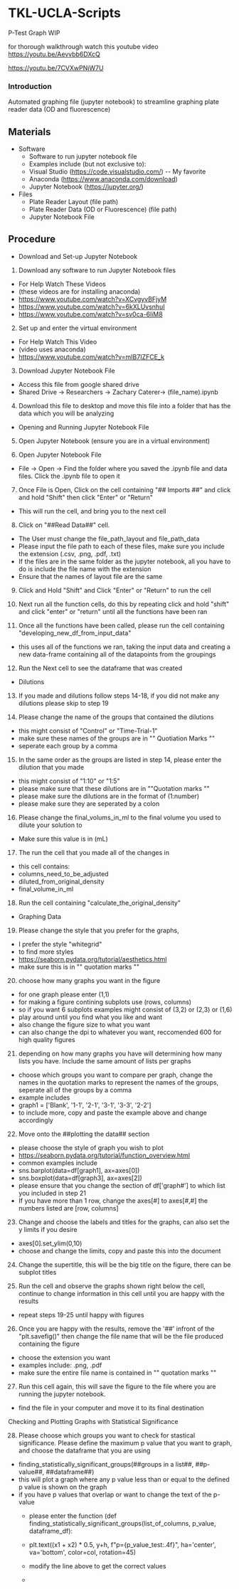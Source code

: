 # TKL-UCLA-Scripts #

P-Test Graph WIP

for thorough walkthrough watch this youtube video
https://youtu.be/Aevvbb6DXcQ

https://youtu.be/7CVXwPNjW7U
      
### **Introduction** ###

Automated graphing file (jupyter notebook) to streamline graphing plate reader data (OD and fluorescence)

## **Materials**

- Software
    - Software to run jupyter notebook file
    - Examples include (but not exclusive to):
    - Visual Studio (https://code.visualstudio.com/) -- My favorite
    - Anaconda (https://www.anaconda.com/download)
    - Jupyter Notebook (https://jupyter.org/)
- Files
    - Plate Reader Layout (file path)
    - Plate Reader Data (OD or Fluorescence) (file path)
    - Jupyter Notebook File

## **Procedure**

- Download and Set-up Jupyter Notebook

1. Download any software to run Jupyter Notebook files

- For Help Watch These Videos
- (these videos are for installing anaconda)
- https://www.youtube.com/watch?v=XCvgyvBFjyM
- https://www.youtube.com/watch?v=6kXLUvsnhuI
- https://www.youtube.com/watch?v=sv0ca-6liM8

2. Set up and enter the virtual environment

- For Help Watch This Video
- (video uses anaconda)
- https://www.youtube.com/watch?v=mIB7IZFCE_k

3. Download Jupyter Notebook File

- Access this file from google shared drive
- Shared Drive -> Researchers -> Zachary Caterer-> (file_name).ipynb

4. Download this file to desktop and move this file into a folder that has the data which you will be analyzing

- Opening and Running Jupyter Notebook File

5. Open Jupyter Notebook (ensure you are in a virtual environment)

6. Open Jupyter Notebook File

- File -> Open -> Find the folder where you saved the .ipynb file and data files. Click the .ipynb file to open it

7. Once File is Open, Click on the cell containing "## Imports ##" and click and hold "Shift" then click "Enter" or "Return"

- This will run the cell, and bring you to the next cell

8. Click on "##Read Data##" cell.

- The User must change the file_path_layout and file_path_data
- Please input the file path to each of these files, make sure you include the extension (.csv, .png, .pdf, .txt)
- If the files are in the same folder as the jupyter notebook, all you have to do is include the file name with the extension
- Ensure that the names of layout file are the same

9. Click and Hold "Shift" and Click "Enter" or "Return" to run the cell

10. Next run all the function cells, do this by repeating click and hold "shift" and click "enter" or "return" until all the functions have been ran

11. Once all the functions have been called, please run the cell containing "developing_new_df_from_input_data"

- this uses all of the functions we ran, taking the input data and creating a new data-frame containing all of the datapoints from the groupings

12. Run the Next cell to see the dataframe that was created

- Dilutions

13. If you made and dilutions follow steps 14-18, if you did not make any dilutions please skip to step 19

14. Please change the name of the groups that contained the dilutions

- this might consist of "Control" or "Time-Trial-1"
- make sure these names of the groups are in "" Quotiation Marks ""
- seperate each group by a comma

15. In the same order as the groups are listed in step 14, please enter the dilution that you made

- this might consist of "1:10" or "1:5"
- please make sure that these dilutions are in ""Quotation marks ""
- please make sure the dilutions are in the format of (1:number)
- please make sure they are seperated by a colon

16. Please change the final_volums_in_ml to the final volume you used to dilute your solution to

- Make sure this value is in (mL)

17. The run the cell that you made all of the changes in

- this cell contains:
- columns_need_to_be_adjusted
- diluted_from_original_density
- final_volume_in_ml

18. Run the cell containing "calculate_the_original_density"

- Graphing Data

19. Please change the style that you prefer for the graphs,

- I prefer the style "whitegrid"
- to find more styles
- https://seaborn.pydata.org/tutorial/aesthetics.html
- make sure this is in "" quotation marks ""

20. choose how many graphs you want in the figure

- for one graph please enter (1,1)
- for making a figure contining subplots use (rows, columns)
- so if you want 6 subplots examples might consist of (3,2) or (2,3) or (1,6)
- play around until you find what you like and want
- also change the figure size to what you want
- can also change the dpi to whatever you want, reccomended 600 for high quality figures

21. depending on how many graphs you have will determining how many lists you have. Include the same amount of lists per graphs

- choose which groups you want to compare per graph, change the names in the quotation marks to represent the names of the groups, seperate all of the groups by a comma
- example includes
- graph1 = ['Blank', '1-1', '2-1', '3-1', '3-3', '2-2']
- to include more, copy and paste the example above and change accordingly

22. Move onto the ##plotting the data## section

- please choose the style of graph you wish to plot
- https://seaborn.pydata.org/tutorial/function_overview.html
- common examples include
- sns.barplot(data=df[graph1], ax=axes[0])
- sns.boxplot(data=df[graph3], ax=axes[2])
- please ensure that you change the section of df['graph#'] to which list you included in step 21
- If you have more than 1 row, change the axes[#] to axes[#,#] the numbers listed are [row, columns]

23. Change and choose the labels and titles for the graphs, can also set the y limits if you desire

- axes[0].set_ylim(0,10)
- choose and change the limits, copy and paste this into the document

24. Change the supertitle, this will be the big title on the figure, there can be subplot titles

25. Run the cell and observe the graphs shown right below the cell, continue to change information in this cell until you are happy with the results

- repeat steps 19-25 until happy with figures

26. Once you are happy with the results, remove the '##' infront of the "plt.savefig()" then change the file name that will be the file produced containing the figure

- choose the extension you want
- examples include: .png, .pdf
- make sure the entire file name is contained in "" quotation marks ""

27. Run this cell again, this will save the figure to the file where you are running the jupyter notebook.

- find the file in your computer and move it to its final destination

Checking and Plotting Graphs with Statistical Significance

28. Please choose which groups you want to check for stastical significance. Please define the maximum p value that you want to graph, and choose the dataframe that you are using

- finding_statistically_significant_groups(##groups in a list##, ##p-value##, ##dataframe##)
- this will plot a graph where any p value less than or equal to the defined p value is shown on the graph
- if you have p values that overlap or want to change the text of the p-value
    * please enter the function (def finding_statistically_significant_groups(list_of_columns, p_value, dataframe_df):
    * plt.text((x1 + x2) * 0.5, y+h, f"p={p_value_test:.4f}", ha='center', va='bottom', color=col, rotation=45)
    * modify the line above to get the correct values



    * 
